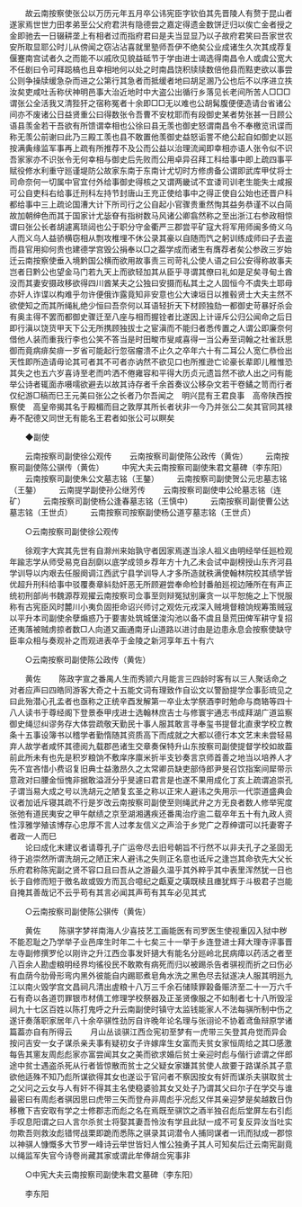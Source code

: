 <!-- { "loadSidebar": true } -->
　　故云南按察使张公以万历元年五月卒公讳宪臣字钦伯其先晋陵人有赘于昆山者遂家焉世世力田孝弟至公父府君洪有隐德尝之嘉定得遗金数饼迂归以俟亡金者授之金即驰去一日辍耕垄上有相者过而指府君曰是夫当显显乃以子故府君笑曰吾家世农安所取显耶公时儿从傍闻之窃沾沾喜就里塾师吾伊不绝矣公业成诸生久次其成荐复偃蹇南宫试者久之而能不以戚欣见貌益砥节于学由进士谒选得南昌令人或虞公宽大不任剧曰令可拜跽槁也且幸相地何以处之时南昌饶积牍牍数倍他县而黠吏欲以事尝公则争操牍缓急杂而进之公第行其急者而抵缓者地曰胡足溷乃公也后不以序进立抶汝矣吏咸吐舌称伏神明邑事大治近地时中大盗公出循行乡落见长老间所苦人□□□谓张公全活我又清狴犴之宿称冤者十余即□□无以难也公胡髯腹便便造请台省诸公间亦不废诸公日益贤重公曰得数张令吾曹不安枕耶而有段御史某者势张甚一日顾公语县羡金若干吾欲有所馈谓幸相也公徐曰县无羡也御史怒谓南昌令不奉檄览讯谍而称无羡公前谢曰此乃三殿工羡也县不敢置他羡御史益怒诟詈不绝公起自如御史以廵按满夤缘监军事再上疏有所推荐不及公而公益以治理流闻即幸相亦语人张令似不识吾家家亦不识张令无何幸相与御史后先败而公用卓异召拜工科给事中即上疏四事平赋役修水利重守廵谨堤防公故家东南于东南计尤切时方修虏备公谓即武库甲仗将士司命奈何一切属中官宜付外给事御史得核之又谓两畿试不宜诿司训老生能失士咸报可公自吏科右给事迁刑科左持节封唐山王充正使给事中之得正使自公始也还晋户科都给事中三上疏论国漕大计下所司行之公自起小官骤贵重然恂其益务恭谨不以白简故加朝绅色而其于国家计尤毖眘有指树数马风诸公卿翕然称之至出浙江右参政相惊谓曰张公长者胡遽离琐闼也公于职分守金衢严三郡尝平矿寇大将军用师闽多倚义乌人而义乌人益骄横窃相从剽攻椎埋不休公录其豪以自随而饩之躬训练成师曰子去盗而县官用抑何贵也建德学宫毁公捐奉以□之葢学成而诸生有膺荐者矣公参政三岁始迁云南按察使垂入境黔国公横而欲用故事责三司苛礼公使人语之曰公安得称故事夫岂者日黔公也望金马门若九天上而欲轻加其从臣乎寻谓其僚曰礼如是足矣寻甸土酋没而其妻安摄政移欲得四川酋某夫之公独曰安摄而私其土之人固恒今不虞失土耶毋亦奸人诈谍以构难乎勿许便俄诈露竟知非安意也公大谏垣日以推毂贤士大夫主然不欲使知之而其所绳糺绝少恒曰吾奈何以耳语轻折天下材顾独劾一都御史苛暴好杀会有奥主得不罢而都御史骤迁至八座与相而握铨者比遂因上计诬斥公归公闻命之后日即行滇以饶货甲天下公无所携顾独拔士之宦滇而不能归者悉传置之人谓公即廉奈何借他人装而重我行李也公笑不答当是时田畯市叟咸喜得一当公寿至词翰之社雀跃思御而竟病痱矣痱一岁省可能起行忽宿瘤溃不止久之卒年六十有二耳公人宽仁恭俭出天性即所造请毋论其可者其不可者亦讷然不欲见口也所推逊亡论豪长辈即儿稚惟恐其失之也五六岁喜诗至老而吟洒不倦雍容和平得大历贞元遗旨然不欲人出之问有能举公诗者辄面赤嗫嚅欲避去以故其诗存者千余首奏议公移杂文若干卷鐍之笥而行者仅纪游□稿而巳王元美曰张公之长者乃尔吾闻之　明兴昆有王君良事　高帝陕西按察使　高皇帝揭其名于殿楣而目之敦厚其所长者状非一今乃并张公二矣其官同其禄寿不配德又同世无有能名王君者如张公可以瞑矣 

　　◆副使 

　　云南按察司副使徐公观传 
　　云南按察司副使陈公政传（黄佐） 
　　云南按察司副使陈公骐传（黄佐） 
　　中宪大夫云南按察司副使朱君文墓碑（李东阳） 
　　云南按察司副使朱公文墓志铭（王鏊） 
　　云南按察司副使贺公元忠墓志铭（王鏊） 
　　云南提学副使孙公继芳传 
　　云南按察司副使申公纶墓志铭（连矿） 
　　云南按察司副使杨公逢春墓志铭（王慎中） 
　　云南按察司副使曹公达墓志铭（王世贞） 
　　云南按察司按察副使杨公道亨墓志铭（王世贞） 

　　○云南按察司副使徐公观传 

　　徐观字大宾其先世有自滁州来始孰守者因家焉遂当涂人祖义由明经举任廵检观年踰志学从师受易克自刮劘以底学成领乡荐年方十九乙未会试中副榜授山东齐河县学训导以内艰去任服阕调江西武宁县学训导人才多所造就秩满使翰林院校其绩学皆优超升刑科给事中驳覆奏章紏劾奸恶无所顾避尝奉命检封番舶廵视边陲所在有声正统初刑部尚书魏源荐观擢云南按察司佥事至则辩冤狱别廉贪一以平恕施之上下悦服称有古宪臣风时麓川小夷负固拒命诏兴师讨之观佐元戎深入贼境督粮饷规筹策贼寇以平升本司副使余孽煽惑乃于要害处筑城堡浚沟池以备不虞且垦荒田俾军耕守复招还夷落被贼虏掠者数□人向道又画通南牙山道路以进讨由是边患永息会按察使缺守臣率众相与奏观补之而观进表卒于金陵之新河享年五十有六 

　　○云南按察司副使陈公政传（黄佐） 

　　黄佐 
　　陈政字宣之番禺人生而秀颕六月能言三四龄时客有以三人聚话命之对者应声曰四皓同游客大奇之十五能文词有理致作自讼文以警励提学佥事彭琉见之曰此殆潜心孔孟者也亟称之正统辛酉发解第一卒业太学祭酒李时勉命与商辂等四十八人读书于尊经阁下登景泰甲戌进士选翰林庶吉士与修寰宇通志书成拜湖广道监察御史绳愆纠谬务存大体尝疏敬天勤民十事人服其敢言寻奉玺书提督北直隶学校立教条十五事设簿书以稽学者勤惰随其资质高下而成就之大都以德行本文艺末未尝轻易弃人故学者咸怀其德阅九载郡邑诸生交章奏保特升山东按察司副使提督学校如故葢前此所未有也先是积岁粮饷不敷庠序廪米折半支钞奏言京师首善之地当以培养人才先不宜吝惜小费诏复旧典士益激昂久之太常卿员缺吏部侍郎尹旻召饮指案间犀带示意政对曰腰金恒愧非据敢溢涯分乎旻遽曰君言是也遂不果用成化丁亥上疏谓追崇孔子谓当易大成之号以洗胡元之陋复玄圣之称以正宋人避讳之失用示一代崇道盛典会议者加诋斥寝其疏不行是岁改云南按察司副使至则绳武弁之方无良者数人修举宪度张弛有道民夷安之甲午献绩之京至湖湘遘疾还番禺治疗逾二载卒年五十有九政人资性淳雅学殖该博存心忠厚不言人过孝友信义之声洽于乡党广之荐绅谓可以托妻寄子者政一人而巳  
　　论曰成化末建议者请尊孔子广运帝尽去旧号朝旨不行然不以非夫孔子之圣固无待于追崇然所谓洗胡元之陋正宋人避讳之失则正名意也诋斥之逢岂其命欤先大父长乐府君称陈宪副之贤不容口且曰吾从之游最久温乎其外粹乎其中表里浑然犹一日也长于自修而短于徼名故或毁方而瓦合噫纪之甗夏之璜既椟且瘗犹辉于斗极君子岂能自掩其善哉记不云乎苟有其言必闻其声苟有其车必见其式 

　　○云南按察司副使陈公骐传（黄佐） 

　　黄佐 
　　陈骐字梦祥南海人少喜技艺工画能医有司罗医生使视重囚入狱中秽不能忍耻之乃学举子业邑庠生时年二十七矣三十一举于乡连登进士拜大理寺评事晋左寺副修撰罗伦以刚许之升江西佥事发奸擿大有能名分廵岭北民病瘴以药活之者至八百余人勘虚粮明经界均徭役民不敢欺有病死而归以被踢杀告者骐视而折之曰伤必有血荫今肋骨形弯内黑外彼能自内踢耶煮皂角水洗之黑色尽去狱遂决人服其明廵九江以南火毁学宫文昌祠凡清出虗粮十八万三千余石储赎罪榖备赈济至二十一万六千石有奇以各道罚罪银市材倩工修理学校祭器及正圣贤像服之不如制者七十八所毁淫祠九十七区百姓以陈打鬼呼之升云南副使时镇守太监钱能家人不法每骐所制中伤之遂讦奏落职家居年八十余卒骐性劲厉自许晚年论名理与张诩论不协着鸢鱼辩原学诸篇葢亦自有所得云 
　　月山丛谈骐江西佥宪初至梦有一虎带三矢登其舟觉而异会按问吉安一女子谋杀亲夫事有疑初女子许嫁庠生女富而夫贫女家恒周给之其□感激每告其窻友周彪彪家亦富尝闻其女之美而欲求婚后贫士亲迎时彪与偕行谚谓之伴郎途中贫士遇盗杀死从行者皆惊散而贫士之父疑女家嫌其贫使人故要于路谋杀其子意欲他适殊不知乃彪所谋欲得其女也遂讼于官问者不察因按女有奸而谋杀夫骐取贫士之父问之云女与人有奸不得其主名使稳婆验其女又处子乃谓其父曰尔子在学交与谁最密曰有周彪者骐因思曰虎带三矢而登舟非周彪乎况彪又伴其亲迎梦是矣越数日伪移檄下吉安取有学之士修郡志而彪之名在焉既至骐饮之酒半独召彪后堂屏左右引彪手叹息阳谓之曰人言尔杀贫士将娶其妻吾怜汝有学且此狱一成不可复反异汝当吐实勿欺吾则救汝彪错愕战栗即跪而悉陈之骐录其词潜令人捕同谋者一讯而狱成一郡惊以神骐人慷慨多大节罗一峰诗云举世皆妇人惟公独勇子其人可知矣后迁云南宪副竟以绳监军失官今诗卷尚藏其家或谓此牟俸胡佥宪事非 

　　○中宪大夫云南按察司副使朱君文墓碑（李东阳） 

　　李东阳 
